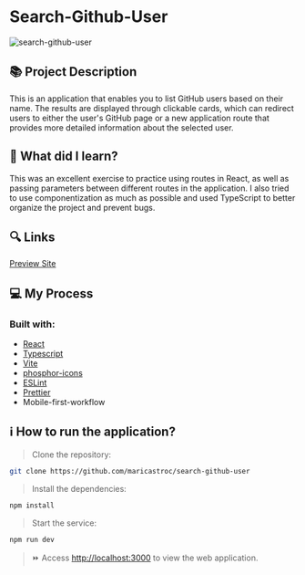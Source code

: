 # Search-Github-User
![search-github-user](https://github.com/maricastroc/search-github-user/assets/121824373/2ec653cd-bb54-487e-ad0d-c7baafe9bec7)

## 📚 Project Description

This is an application that enables you to list GitHub users based on their name. The results are displayed through clickable cards, which can redirect users to either the user's GitHub page or a new application route that provides more detailed information about the selected user.

## 📌 What did I learn?

This was an excellent exercise to practice using routes in React, as well as passing parameters between different routes in the application. I also tried to use componentization as much as possible and used TypeScript to better organize the project and prevent bugs.

## 🔍 Links
[Preview Site](https://maricastroc-search-github-user.netlify.app)

## 💻 My Process
### Built with:

- [React](https://reactjs.org/)
- [Typescript](https://www.typescriptlang.org/)
- [Vite](https://vitejs.dev/)
- [phosphor-icons](https://phosphoricons.com/)
- [ESLint](https://eslint.org/)
- [Prettier](https://prettier.io/)
- Mobile-first-workflow


## ℹ️ How to run the application?

> Clone the repository:

```bash
git clone https://github.com/maricastroc/search-github-user
```

> Install the dependencies:

```bash
npm install
```

> Start the service:

```bash
npm run dev
```

> ⏩ Access [http://localhost:3000](http://localhost:3000) to view the web application.

